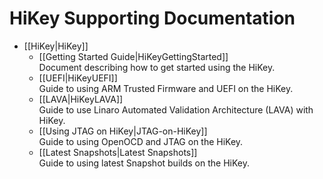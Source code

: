 # HiKey Supporting Documentation

- [[HiKey|HiKey]]
  - [[Getting Started Guide|HiKeyGettingStarted]]
    <br/>Document describing how to get started using the HiKey.
  - [[UEFI|HiKeyUEFI]]
    <br/>Guide to using ARM Trusted Firmware and UEFI on the HiKey.
  - [[LAVA|HiKeyLAVA]]
    <br/>Guide to use Linaro Automated Validation Architecture (LAVA) with HiKey.
  - [[Using JTAG on HiKey|JTAG-on-HiKey]]
    <br/>Guide to using OpenOCD and JTAG on the HiKey.
  - [[Latest Snapshots|Latest Snapshots]]
    <br/>Guide to using latest Snapshot builds on the HiKey.